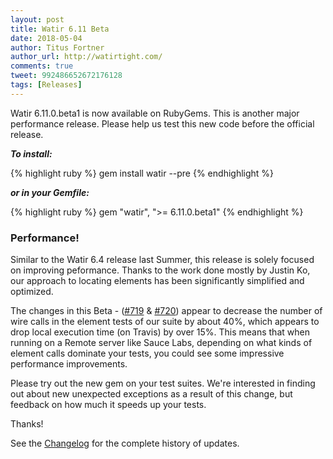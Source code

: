 ```yaml
---
layout: post
title: Watir 6.11 Beta
date: 2018-05-04
author: Titus Fortner
author_url: http://watirtight.com/
comments: true
tweet: 992486652672176128
tags: [Releases]
---
```


Watir 6.11.0.beta1 is now available on RubyGems. This is another major performance
release. Please help us test this new code before the official release.
<!--more-->

***To install:***

{% highlight ruby %}
gem install watir --pre
{% endhighlight %}

***or in your Gemfile:*** 

{% highlight ruby %}
gem "watir", ">= 6.11.0.beta1"
{% endhighlight %}
<br/>

### Performance!

Similar to the Watir 6.4 release last Summer, this release is solely focused on improving
peformance. Thanks to the work done mostly by Justin Ko, our approach to locating
elements has been significantly simplified and optimized.

The changes in this Beta - ([#719](https://github.com/watir/watir/pull/719/files) & 
[#720](https://github.com/watir/watir/pull/720/files)) appear to decrease the number of
wire calls in the element tests of our suite by about 40%, which appears to drop 
local execution time (on Travis) by over 15%. This means that when running on a Remote server
like Sauce Labs, depending on what kinds of element calls dominate your tests, you
could see some impressive performance improvements. 

Please try out the new gem on your test suites. We're interested in finding out about new
unexpected exceptions as a result of this change, but feedback on how much it speeds up your tests.

Thanks!

See the [Changelog](https://github.com/watir/watir/blob/master/CHANGES.md) 
for the complete history of updates.

